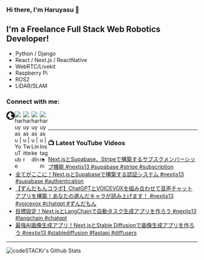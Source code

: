 ### Hi there, I'm Haruyasu 👋

## I'm a Freelance Full Stack Web Robotics Developer!
- Python / Django
- React / Next.js / ReactNative
- WebRTC/Livekit
- Raspberry Pi
- ROS2
- LiDAR/SLAM

### Connect with me:

[<img align="left" alt="harusoft.net" width="22px" src="https://raw.githubusercontent.com/iconic/open-iconic/master/svg/globe.svg" />][website]
[<img align="left" alt="haruyasu | YouTube" width="22px" src="https://cdn.jsdelivr.net/npm/simple-icons@v3/icons/youtube.svg" />][youtube]
[<img align="left" alt="haruyasu | Twitter" width="22px" src="https://cdn.jsdelivr.net/npm/simple-icons@v3/icons/twitter.svg" />][twitter]
[<img align="left" alt="haruyasu | LinkedIn" width="22px" src="https://cdn.jsdelivr.net/npm/simple-icons@v3/icons/linkedin.svg" />][linkedin]
[<img align="left" alt="haruyasu | Instagram" width="22px" src="https://cdn.jsdelivr.net/npm/simple-icons@v3/icons/instagram.svg" />][instagram]

<br />
<br />

---

### 📺 Latest YouTube Videos
<!-- YOUTUBE:START -->
- [Next.jsとSupabase、Stripeで構築するサブスクメンバーシップ機能 #nextjs13 #supabase #stripe #subscription](https://www.youtube.com/watch?v=_JJkn0zVQYQ)
- [全てがここに！Next.jsとSupabaseで構築する認証システム #nextjs13 #supabase #authentication](https://www.youtube.com/watch?v=DWHR0jJrAp4)
- [【ずんだもんコラボ】ChatGPTとVOICEVOXを組み合わせて音声チャットアプリを構築！あなたの選んだキャラが読み上げます！ #nextjs13 #voicevox #chatgpt #ずんだもん](https://www.youtube.com/watch?v=birLEMGFhYY)
- [目標設定！Next.jsとLangChainで自動タスク生成アプリを作ろう #nextjs13 #langchain #chatgpt](https://www.youtube.com/watch?v=4L9gLSb4yzU)
- [最強AI画像生成アプリ！Next.jsとStable Diffusionで画像生成アプリを作ろう #nextjs13 #stablediffusion #fastapi #diffusers](https://www.youtube.com/watch?v=KTQDNSc7s-Q)
<!-- YOUTUBE:END -->

---

<img align="left" alt="codeSTACKr's Github Stats" src="https://github-readme-stats.vercel.app/api?username=haruyasu&show_icons=true&hide_border=true" />

[website]: https://harusoft.net/
[twitter]: https://twitter.com/hathle
[youtube]: https://www.youtube.com/channel/UCjpXqPZM1UPJoiyNVUTixqQ/
[instagram]: https://www.instagram.com/hathle/
[linkedin]: https://www.linkedin.com/in/haruyasu/
